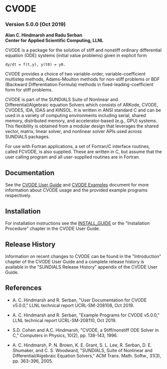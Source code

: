 # CVODE
### Version 5.0.0 (Oct 2019)

**Alan C. Hindmarsh and Radu Serban  
  Center for Applied Scientific Computing, LLNL**

CVODE is a package for the solution of stiff and nonstiff ordinary differential
equation (ODE) systems (initial value problems) given in explicit form
```
dy/dt = f(t,y), y(t0) = y0.
```
CVODE provides a choice of two variable-order, variable-coefficient multistep
methods, Adams-Moulton methods for non-stiff problems or BDF (Backward
Differentiation Formula) methods in fixed-leading-coefficient form for stiff
problems.

CVODE is part of the SUNDIALS Suite of Nonlinear and Differential/Algebraic
equation Solvers which consists of ARKode, CVODE, CVODES, IDA, IDAS and KINSOL.
It is written in ANSI standard C and can be used in a variety of computing
environments including serial, shared memory, distributed memory, and
accelerator-based (e.g., GPU) systems. This flexibility is obtained from a
modular design that leverages the shared vector, matrix, linear solver, and
nonlinear solver APIs used across SUNDIALS packages.

For use with Fortran applications, a set of Fortran/C interface routines, called
FCVODE, is also supplied. These are written in C, but assume that the user
calling program and all user-supplied routines are in Fortran.

## Documentation

See the [CVODE User Guide](./doc/cvode/cv_guide.pdf) and
[CVODE Examples](./doc/cvode/cv_examples.pdf) document for more information
about CVODE usage and the provided example programs respectively.

## Installation

For installation instructions see the [INSTALL_GUIDE](./INSTALL_GUIDE.pdf)
or the "Installation Procedure" chapter in the CVODE User Guide.

## Release History

Information on recent changes to CVODE can be found in the "Introduction"
chapter of the CVODE User Guide and a complete release history is available in
the "SUNDIALS Release History" appendix of the CVODE User Guide.

## References

* A. C. Hindmarsh and R. Serban, "User Documentation for CVODE v5.0.0,"
  LLNL technical report UCRL-SM-208108, Oct 2019.

* A. C. Hindmarsh and R. Serban, "Example Programs for CVODE v5.0.0,"
  LLNL technical report UCRL-SM-208110, Oct 2019.

* S.D. Cohen and A.C. Hindmarsh, "CVODE, a Stiff/nonstiff ODE Solver in C,"
  Computers in Physics, 10(2), pp. 138-143, 1996.

* A. C. Hindmarsh, P. N. Brown, K. E. Grant, S. L. Lee, R. Serban,
  D. E. Shumaker, and C. S. Woodward, "SUNDIALS, Suite of Nonlinear and
  Differential/Algebraic Equation Solvers," ACM Trans. Math. Softw.,
  31(3), pp. 363-396, 2005.
